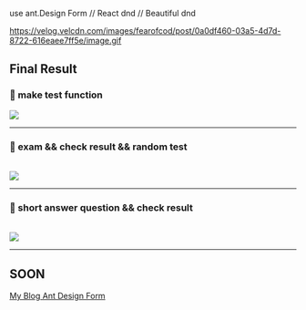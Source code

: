 use ant.Design Form // React dnd // Beautiful dnd

https://velog.velcdn.com/images/fearofcod/post/0a0df460-03a5-4d7d-8722-616eaee7ff5e/image.gif
## Final Result
<h3>🔔 make test function</h3>
<img src="https://velog.velcdn.com/images/fearofcod/post/1521d931-bc32-4ddc-b43f-f71c84726500/image.gif"> <br><hr>
<h3>🔔 exam && check result && random test</h3> <br>
<img src="https://velog.velcdn.com/images/fearofcod/post/0a0df460-03a5-4d7d-8722-616eaee7ff5e/image.gif"> <br><hr>
<h3>🔔 short answer question && check result</h3> <br>
<img src="https://velog.velcdn.com/images/fearofcod/post/9964ea60-2e2b-41b7-9033-bb06edb88c96/image.gif"> <br><hr>

## SOON
<a href="">My Blog Ant Design Form</a>


